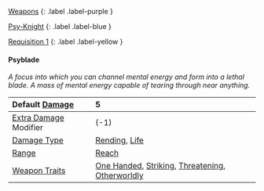[Weapons](Game/Weapons-List)
{: .label .label-purple }

[Psy-Knight](Game/Blocks/Psy-Knight)
{: .label .label-blue }

[Requisition 1](Game/Deployment#Requisition)
{: .label .label-yellow }

#### Psyblade

_A focus into which you can channel mental energy and form into a lethal blade. A mass of mental energy capable of tearing through near anything._

| Default [Damage](Core/Weapons#Damage)                     | 5                                                                                                                                                                            |
| :-------------------------------------------------------- | :--------------------------------------------------------------------------------------------------------------------------------------------------------------------------- |
| [Extra Damage](Game/Core/Attacks#Extra%20Damage) Modifier | (-1)                                                                                                                                                                         |
| [Damage Type](Core/Weapons#Damage%20Type)                 | [Rending](Game/Core/Injury#Rending), [Life](Game/Core/Injury#Life)                                                                                                           |
| [Range](Core/Weapons#Range)                               | [Reach](Game/Core/Movement#Reach)                                                                                                                                            |
| [Weapon Traits](Core/Weapon-Traits)                       | [One Handed](Game/Core/Blocks/One-Handed), [Striking](Game/Core/Blocks/Striking), [Threatening](Game/Core/Blocks/Threatening), [Otherworldly](Game/Core/Blocks/Otherworldly) |
